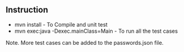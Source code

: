 ## Instruction

- mvn install - To Compile and unit test
- mvn exec:java -Dexec.mainClass=Main - To run all the test cases

Note. More test cases can be added to the passwords.json file.
